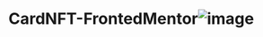 # CardNFT-FrontedMentor![image](https://github.com/BrayanElias/CardNFT-FrontedMentor/assets/85414364/e0e6fed7-5a0b-47aa-86b3-f9e519b204bb)

